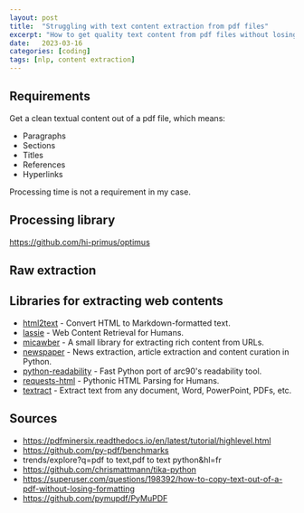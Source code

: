 ```yaml
---
layout: post
title:  "Struggling with text content extraction from pdf files"
excerpt: "How to get quality text content from pdf files without losing formating"
date:   2023-03-16
categories: [coding]
tags: [nlp, content extraction]
---
```


## Requirements
Get a clean textual content out of a pdf file, which means:
* Paragraphs
* Sections
* Titles
* References
* Hyperlinks

Processing time is not a requirement in my case.

## Processing library
https://github.com/hi-primus/optimus

## Raw extraction


## Libraries for extracting web contents

* [html2text](https://github.com/Alir3z4/html2text) - Convert HTML to Markdown-formatted text.
* [lassie](https://github.com/michaelhelmick/lassie) - Web Content Retrieval for Humans.
* [micawber](https://github.com/coleifer/micawber) - A small library for extracting rich content from URLs.
* [newspaper](https://github.com/codelucas/newspaper) - News extraction, article extraction and content curation in Python.
* [python-readability](https://github.com/buriy/python-readability) - Fast Python port of arc90's readability tool.
* [requests-html](https://github.com/psf/requests-html) - Pythonic HTML Parsing for Humans.
* [textract](https://github.com/deanmalmgren/textract) - Extract text from any document, Word, PowerPoint, PDFs, etc.


## Sources
* https://pdfminersix.readthedocs.io/en/latest/tutorial/highlevel.html
* https://github.com/py-pdf/benchmarks
* trends/explore?q=pdf to text,pdf to text python&hl=fr
* https://github.com/chrismattmann/tika-python
* https://superuser.com/questions/198392/how-to-copy-text-out-of-a-pdf-without-losing-formatting
* https://github.com/pymupdf/PyMuPDF